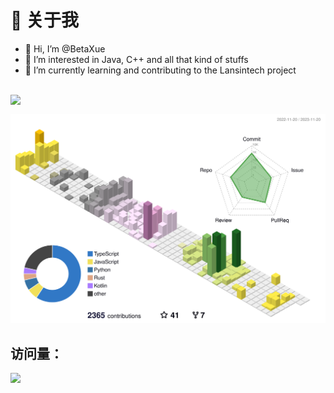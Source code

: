 <!---
BetaXue/BetaXue is a ✨ special ✨ repository because its `README.md` (this file) appears on your GitHub profile.
You can click the Preview link to take a look at your changes.
--->

# 🚀 关于我
- 👋 Hi, I’m @BetaXue
- 👀 I’m interested in Java, C++ and all that kind of stuffs
- 🌱 I’m currently learning and contributing to the Lansintech project

<br>

<img width="50%" align="top" src="https://github-readme-stats-one-mu-82.vercel.app/api/top-langs/?username=betaxue&layout=compact&langs_count=8">

<br>

![](profile-3d-contrib/profile-season-animate.svg)

## 访问量： 
![](https://profile-counter.glitch.me/cgqaq/count.svg)
